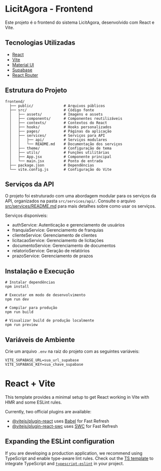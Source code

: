 # LicitAgora - Frontend

Este projeto é o frontend do sistema LicitAgora, desenvolvido com React e Vite.

## Tecnologias Utilizadas

- [React](https://reactjs.org/)
- [Vite](https://vitejs.dev/)
- [Material UI](https://mui.com/)
- [Supabase](https://supabase.io/)
- [React Router](https://reactrouter.com/)

## Estrutura do Projeto

```
frontend/
  ├── public/              # Arquivos públicos
  ├── src/                 # Código fonte
  │   ├── assets/          # Imagens e assets
  │   ├── components/      # Componentes reutilizáveis
  │   ├── contexts/        # Contextos do React
  │   ├── hooks/           # Hooks personalizados
  │   ├── pages/           # Páginas da aplicação
  │   ├── services/        # Serviços para API
  │   │   ├── api/         # Serviços modulares
  │   │   └── README.md    # Documentação dos serviços
  │   ├── theme/           # Configuração de tema
  │   ├── utils/           # Funções utilitárias
  │   ├── App.jsx          # Componente principal
  │   └── main.jsx         # Ponto de entrada
  ├── package.json         # Dependências
  └── vite.config.js       # Configuração do Vite
```

## Serviços da API

O projeto foi estruturado com uma abordagem modular para os serviços da API, organizados na pasta `src/services/api/`. Consulte o arquivo [src/services/README.md](src/services/README.md) para mais detalhes sobre como usar os serviços.

Serviços disponíveis:
- authService: Autenticação e gerenciamento de usuários
- franquiaService: Gerenciamento de franquias
- clienteService: Gerenciamento de clientes
- licitacaoService: Gerenciamento de licitações
- documentoService: Gerenciamento de documentos
- relatorioService: Geração de relatórios
- prazoService: Gerenciamento de prazos

## Instalação e Execução

```
# Instalar dependências
npm install

# Executar em modo de desenvolvimento
npm run dev

# Compilar para produção
npm run build

# Visualizar build de produção localmente
npm run preview
```

## Variáveis de Ambiente

Crie um arquivo `.env` na raiz do projeto com as seguintes variáveis:

```
VITE_SUPABASE_URL=sua_url_supabase
VITE_SUPABASE_KEY=sua_chave_supabase
```

# React + Vite

This template provides a minimal setup to get React working in Vite with HMR and some ESLint rules.

Currently, two official plugins are available:

- [@vitejs/plugin-react](https://github.com/vitejs/vite-plugin-react/blob/main/packages/plugin-react/README.md) uses [Babel](https://babeljs.io/) for Fast Refresh
- [@vitejs/plugin-react-swc](https://github.com/vitejs/vite-plugin-react-swc) uses [SWC](https://swc.rs/) for Fast Refresh

## Expanding the ESLint configuration

If you are developing a production application, we recommend using TypeScript and enable type-aware lint rules. Check out the [TS template](https://github.com/vitejs/vite/tree/main/packages/create-vite/template-react-ts) to integrate TypeScript and [`typescript-eslint`](https://typescript-eslint.io) in your project.
